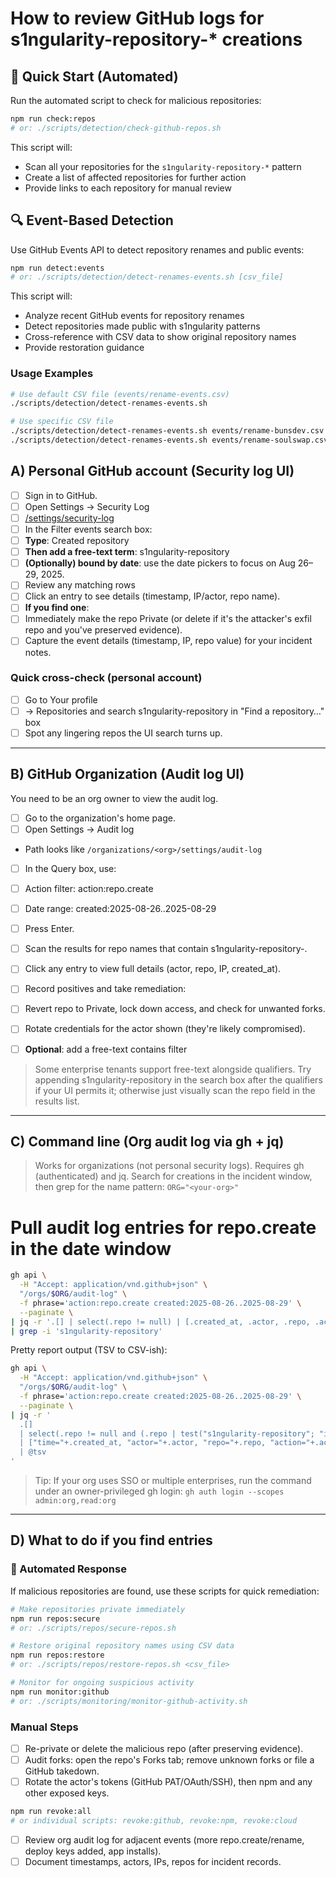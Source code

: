 # How to review GitHub logs for s1ngularity-repository-* creations

## 🚀 Quick Start (Automated)
Run the automated script to check for malicious repositories:
```bash
npm run check:repos
# or: ./scripts/detection/check-github-repos.sh
```

This script will:
- Scan all your repositories for the `s1ngularity-repository-*` pattern
- Create a list of affected repositories for further action
- Provide links to each repository for manual review

## 🔍 Event-Based Detection
Use GitHub Events API to detect repository renames and public events:
```bash
npm run detect:events
# or: ./scripts/detection/detect-renames-events.sh [csv_file]
```

This script will:
- Analyze recent GitHub events for repository renames
- Detect repositories made public with s1ngularity patterns
- Cross-reference with CSV data to show original repository names
- Provide restoration guidance

### Usage Examples
```bash
# Use default CSV file (events/rename-events.csv)
./scripts/detection/detect-renames-events.sh

# Use specific CSV file
./scripts/detection/detect-renames-events.sh events/rename-bunsdev.csv
./scripts/detection/detect-renames-events.sh events/rename-soulswap.csv
```

## A) Personal GitHub account (Security log UI)
- [ ] Sign in to GitHub.
- [ ]	Open Settings → Security Log
  - [ ]	[/settings/security-log](https://github.com/settings/security-log)
- [ ]	In the Filter events search box:
  - [ ] **Type**: Created repository
  - [ ] **Then add a free-text term**: s1ngularity-repository
  - [ ] **(Optionally) bound by date**: use the date pickers to focus on Aug 26–29, 2025.
- [ ]	Review any matching rows
  - [ ]	Click an entry to see details (timestamp, IP/actor, repo name).
- [ ]	**If you find one**:
  - [ ]	Immediately make the repo Private (or delete if it's the attacker's exfil repo and you've preserved evidence).
  - [ ]	Capture the event details (timestamp, IP, repo value) for your incident notes.

### Quick cross-check (personal account)
- [ ]	Go to Your profile
- [ ]	→ Repositories and search s1ngularity-repository in "Find a repository…" box
- [ ]	Spot any lingering repos the UI search turns up.

---

## B) GitHub Organization (Audit log UI)

You need to be an org owner to view the audit log.

- [ ]	Go to the organization's home page.
- [ ]	Open Settings → Audit log
  - Path looks like `/organizations/<org>/settings/audit-log`
- [ ]	In the Query box, use:
  - [ ]	Action filter: action:repo.create
  - [ ]	Date range: created:2025-08-26..2025-08-29
  - [ ]	Press Enter.
- [ ]	Scan the results for repo names that contain s1ngularity-repository-.
  - [ ]	Click any entry to view full details (actor, repo, IP, created_at).
- [ ]	Record positives and take remediation:
  - [ ]	Revert repo to Private, lock down access, and check for unwanted forks.
  - [ ]	Rotate credentials for the actor shown (they're likely compromised).

- [ ] **Optional**: add a free-text contains filter

> Some enterprise tenants support free-text alongside qualifiers. Try appending s1ngularity-repository in the search box after the qualifiers if your UI permits it; otherwise just visually scan the repo field in the results list.

---

## C) Command line (Org audit log via gh + jq)

> Works for organizations (not personal security logs). Requires gh (authenticated) and jq. Search for creations in the incident window, then grep for the name pattern: `ORG="<your-org>"`

# Pull audit log entries for repo.create in the date window

```bash
gh api \
  -H "Accept: application/vnd.github+json" \
  "/orgs/$ORG/audit-log" \
  -f phrase='action:repo.create created:2025-08-26..2025-08-29' \
  --paginate \
| jq -r '.[] | select(.repo != null) | [.created_at, .actor, .repo, .action] | @tsv' \
| grep -i 's1ngularity-repository'
```
Pretty report output (TSV to CSV-ish):

```bash
gh api \
  -H "Accept: application/vnd.github+json" \
  "/orgs/$ORG/audit-log" \
  -f phrase='action:repo.create created:2025-08-26..2025-08-29' \
  --paginate \
| jq -r '
  .[] 
  | select(.repo != null and (.repo | test("s1ngularity-repository"; "i")))
  | ["time="+.created_at, "actor="+.actor, "repo="+.repo, "action="+.action]
  | @tsv
'
```

> Tip: If your org uses SSO or multiple enterprises, run the command under an owner-privileged gh login: `gh auth login --scopes admin:org,read:org`

---

## D) What to do if you find entries
### 🚀 Automated Response
If malicious repositories are found, use these scripts for quick remediation:

```bash
# Make repositories private immediately
npm run repos:secure
# or: ./scripts/repos/secure-repos.sh

# Restore original repository names using CSV data
npm run repos:restore
# or: ./scripts/repos/restore-repos.sh <csv_file>

# Monitor for ongoing suspicious activity
npm run monitor:github
# or: ./scripts/monitoring/monitor-github-activity.sh
```

### Manual Steps
- [ ]	Re-private or delete the malicious repo (after preserving evidence).
- [ ]	Audit forks: open the repo's Forks tab; remove unknown forks or file a GitHub takedown.
- [ ]	Rotate the actor's tokens (GitHub PAT/OAuth/SSH), then npm and any other exposed keys.
  ```bash
  npm run revoke:all
  # or individual scripts: revoke:github, revoke:npm, revoke:cloud
  ```
- [ ]	Review org audit log for adjacent events (more repo.create/rename, deploy keys added, app installs).
- [ ]	Document timestamps, actors, IPs, repos for incident records.
